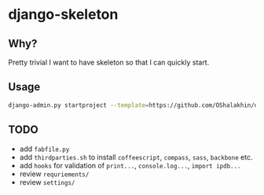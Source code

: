 # django-skeleton

## Why?

Pretty trivial I want to have skeleton so that I can quickly start.

## Usage

```bash
django-admin.py startproject --template=https://github.com/OShalakhin/django-skeleton/archive/master.zip new_project
```

## TODO

* add `fabfile.py`
* add `thirdparties.sh` to install `coffeescript`, `compass`, `sass`, `backbone` etc.
* add `hooks` for validation of `print...`, `console.log...`, `import ipdb...`
* review `requriements/`
* review `settings/`
